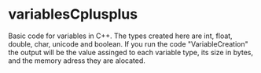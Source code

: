 # variablesCplusplus
Basic code for variables in C++. 
The types created here are int, float, double, char, unicode and boolean. If you run the code "VariableCreation" the output will be the value assinged to each variable type, its size in bytes, and the memory adress they are alocated.

